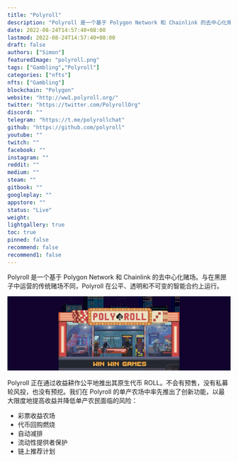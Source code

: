 ```yaml
---
title: "Polyroll"
description: "Polyroll 是一个基于 Polygon Network 和 Chainlink 的去中心化赌场。与在黑匣子中运营的传统赌场不同，Polyroll 在公平、透明和不可变的智能合约上运行。"
date: 2022-08-24T14:57:40+08:00
lastmod: 2022-08-24T14:57:40+08:00
draft: false
authors: ["Simon"]
featuredImage: "polyroll.png"
tags: ["Gambling","Polyroll"]
categories: ["nfts"]
nfts: ["Gambling"]
blockchain: "Polygon"
website: "http://ww1.polyroll.org/"
twitter: "https://twitter.com/PolyrollOrg"
discord: ""
telegram: "https://t.me/polyrollchat"
github: "https://github.com/polyroll"
youtube: ""
twitch: ""
facebook: ""
instagram: ""
reddit: ""
medium: ""
steam: ""
gitbook: ""
googleplay: ""
appstore: ""
status: "Live"
weight: 
lightgallery: true
toc: true
pinned: false
recommend: false
recommend1: false
---
```

Polyroll 是一个基于 Polygon Network 和 Chainlink 的去中心化赌场。与在黑匣子中运营的传统赌场不同，Polyroll 在公平、透明和不可变的智能合约上运行。

![配图](108052114360.jpg)

Polyroll 正在通过收益耕作公平地推出其原生代币 ROLL。不会有预售，没有私募轮风投，也没有预挖。我们在 Polyroll 的单产农场中率先推出了创新功能，以最大限度地提高收益并降低单产农民面临的风险：

- 彩票收益农场
- 代币回购燃烧
- 自动减排
- 流动性提供者保护
- 链上推荐计划 

